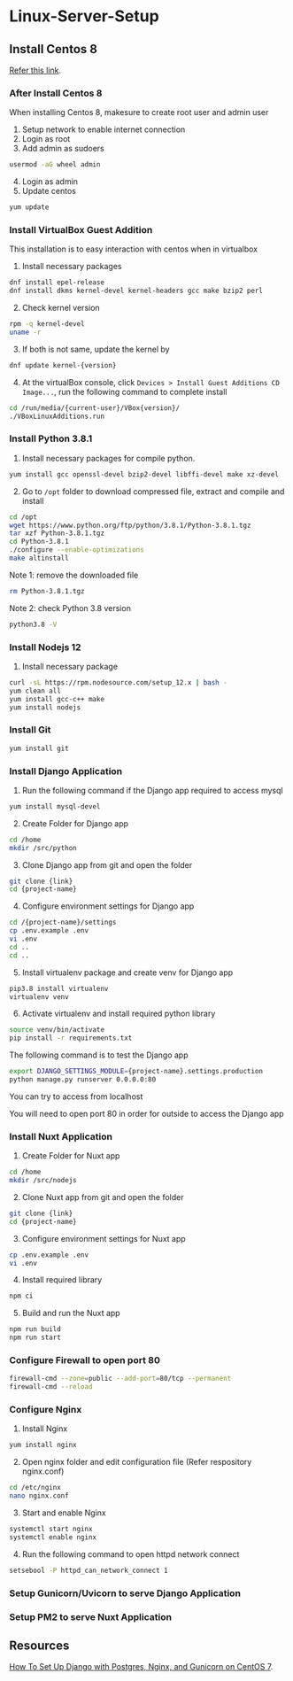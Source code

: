 # Linux-Server-Setup

## Install Centos 8
[Refer this link](https://knowledgeofthings.com/installation-guide-centos-linux-oracle-vm-virtualbox-windows-10/).

### After Install Centos 8
When installing Centos 8, makesure to create root user and admin user
1. Setup network to enable internet connection
2. Login as root
3. Add admin as sudoers
```bash
usermod -aG wheel admin
```
4. Login as admin
5. Update centos
```bash
yum update
```

### Install VirtualBox Guest Addition
This installation is to easy interaction with centos when in virtualbox

1. Install necessary packages
```bash
dnf install epel-release
dnf install dkms kernel-devel kernel-headers gcc make bzip2 perl
```
2. Check kernel version
```bash
rpm -q kernel-devel
uname -r
```
3. If both is not same, update the kernel by 
```bash
dnf update kernel-{version}
```
4. At the virtualBox console, click `Devices > Install Guest Additions CD Image...`, run the following command to complete install
```bash
cd /run/media/{current-user}/VBox{version}/
./VBoxLinuxAdditions.run
```

### Install Python 3.8.1
1. Install necessary packages for compile python.
```bash
yum install gcc openssl-devel bzip2-devel libffi-devel make xz-devel
```
2. Go to `/opt` folder to download compressed file, extract and compile and install
```bash
cd /opt
wget https://www.python.org/ftp/python/3.8.1/Python-3.8.1.tgz
tar xzf Python-3.8.1.tgz
cd Python-3.8.1
./configure --enable-optimizations
make altinstall
```
Note 1: remove the downloaded file
```bash
rm Python-3.8.1.tgz
```
Note 2: check Python 3.8 version
```bash
python3.8 -V
```

### Install Nodejs 12
1. Install necessary package
```bash
curl -sL https://rpm.nodesource.com/setup_12.x | bash -
yum clean all
yum install gcc-c++ make
yum install nodejs
```



### Install Git
```bash
yum install git
```
### Install Django Application
1. Run the following command if the Django app required to access mysql
```bash
yum install mysql-devel
```
2. Create Folder for Django app
```bash
cd /home
mkdir /src/python
```
3. Clone Django app from git and open the folder
```bash
git clone {link}
cd {project-name}
```
4. Configure environment settings for Django app
```bash
cd /{project-name}/settings
cp .env.example .env
vi .env
cd ..
cd ..
```
5. Install virtualenv package and create venv for Django app
```bash
pip3.8 install virtualenv
virtualenv venv
```
6. Activate virtualenv and install required python library
```bash
source venv/bin/activate
pip install -r requirements.txt
```
The following command is to test the Django app
```bash
export DJANGO_SETTINGS_MODULE={project-name}.settings.production
python manage.py runserver 0.0.0.0:80
```
You can try to access from localhost

You will need to open port 80 in order for outside to access the Django app

### Install Nuxt Application
1. Create Folder for Nuxt app
```bash
cd /home
mkdir /src/nodejs
```
2. Clone Nuxt app from git and open the folder
```bash
git clone {link}
cd {project-name}
```
3. Configure environment settings for Nuxt app
```bash
cp .env.example .env
vi .env
```
4. Install required library
```bash
npm ci
```
5. Build and run the Nuxt app
```bash
npm run build
npm run start
```

### Configure Firewall to open port 80
```bash
firewall-cmd --zone=public --add-port=80/tcp --permanent
firewall-cmd --reload
```
### Configure Nginx
1. Install Nginx
```bash
yum install nginx
```
2. Open nginx folder and edit configuration file (Refer respository nginx.conf)
```bash
cd /etc/nginx
nano nginx.conf
```
3. Start and enable Nginx
```bash
systemctl start nginx
systemctl enable nginx
```
4. Run the following command to open httpd network connect
```bash
setsebool -P httpd_can_network_connect 1
```
### Setup Gunicorn/Uvicorn to serve Django Application
### Setup PM2 to serve Nuxt Application

## Resources
[How To Set Up Django with Postgres, Nginx, and Gunicorn on CentOS 7](https://www.digitalocean.com/community/tutorials/how-to-set-up-django-with-postgres-nginx-and-gunicorn-on-centos-7).
